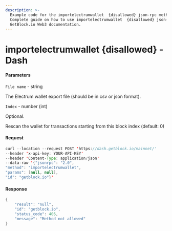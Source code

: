 ```yaml
---
description: >-
  Example code for the importelectrumwallet  {disallowed} json-rpc method.
  Сomplete guide on how to use importelectrumwallet  {disallowed} json-rpc in
  GetBlock.io Web3 documentation.
---
```


# importelectrumwallet {disallowed} - Dash

#### Parameters

`File name` - string

The Electrum wallet export file (should be in csv or json format).

`Index` - number (int)

Optional.

Rescan the wallet for transactions starting from this block index (default: 0)

#### Request

```java
curl --location --request POST 'https://dash.getblock.io/mainnet/' 
--header 'x-api-key: YOUR-API-KEY' 
--header 'Content-Type: application/json' 
--data-raw '{"jsonrpc": "2.0",
"method": "importelectrumwallet",
"params": [null, null],
"id": "getblock.io"}'
```

#### Response

```java
{
    "result": "null",
    "id": "getblock.io",
    "status_code": 405,
    "message": "Method not allowed"
}
```
